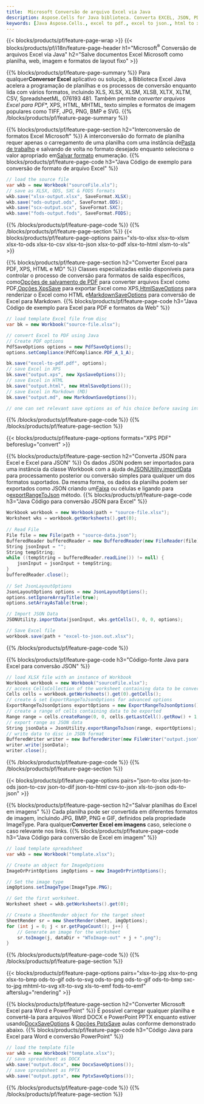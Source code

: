 ```yaml
---
title:  Microsoft Conversão de arquivo Excel via Java
description: Aspose.Cells for Java biblioteca. Converta EXCEL, JSON, PDF, XML, HTML, TXT, TSV, CSV, SQL, JPG, PNG e mais formatos com apenas algumas linhas de código Java.
keywords: [Java Aspose.Cells., excel to pdf., excel to json., html to xps., csv to json., json to pdf., xml to excel and Convert files between various formats in Java]
---
```

{{< blocks/products/pf/feature-page-wrap >}}
{{< blocks/products/pf/i18n/feature-page-header h1="Microsoft<sup>&reg;</sup> Conversão de arquivos Excel via Java" h2="Salve documentos Excel Microsoft como planilha, web, imagem e formatos de layout fixo" >}}

{{% blocks/products/pf/feature-page-summary %}}
 Para qualquer**Conversor Excel** aplicativo ou solução, a Biblioteca Excel Java acelera a programação de planilhas e os processos de conversão enquanto lida com vários formatos, incluindo XLS, XLSX, XLSM, XLSB, XLTX, XLTM, CSV, SpreadsheetML, 076193 481. Também permite *converter arquivos Excel para PDF**, XPS, HTML, MHTML, texto simples e formatos de imagem populares como TIFF, JPG, PNG, BMP e SVG.
{{% /blocks/products/pf/feature-page-summary %}}

{{% blocks/products/pf/feature-page-section h2="Interconversão de formatos Excel Microsoft" %}}
 A interconversão do formato de planilha requer apenas o carregamento de uma planilha com uma instância de[Pasta de trabalho](https://reference.aspose.com/cells/java/com.aspose.cells/Workbook) e salvando de volta no formato desejado enquanto seleciona o valor apropriado em[Salvar formato](https://reference.aspose.com/cells/java/com.aspose.cells/SaveFormat) enumeração.
{{% blocks/products/pf/feature-page-code h3="Java Código de exemplo para conversão de formato de arquivo Excel" %}}

```cs
// load the source file
var wkb = new Workbook("sourceFile.xls");
// save as XLSX, ODS, SXC & FODS formats
wkb.save("xlsx-output.xlsx", SaveFormat.XLSX);
wkb.save("ods-output.ods", SaveFormat.ODS);
wkb.save("scx-output.scx", SaveFormat.SXC);
wkb.save("fods-output.fods", SaveFormat.FODS);
```
{{% /blocks/products/pf/feature-page-code %}}
{{% /blocks/products/pf/feature-page-section %}}
{{< blocks/products/pf/feature-page-options pairs="xls-to-xlsx xlsx-to-xlsm xlsx-to-ods xlsx-to-csv xlsx-to-json xlsx-to-pdf xlsx-to-html xlsm-to-xls" >}}


{{% blocks/products/pf/feature-page-section h2="Converter Excel para PDF, XPS, HTML e MD" %}}
 Classes especializadas estão disponíveis para controlar o processo de conversão para formatos de saída específicos, como[Opções de salvamento de PDF](https://reference.aspose.com/cells/java/com.aspose.cells/PdfSaveOptions) para converter arquivos Excel como PDF,[Opções XpsSave](https://reference.aspose.com/cells/java/com.aspose.cells/XpsSaveOptions) para exportar Excel como XPS,[HtmlSaveOptions](https://reference.aspose.com/cells/java/com.aspose.cells/HtmlSaveOptions) para renderizar o Excel como HTML e[MarkdownSaveOptions](https://reference.aspose.com/cells/java/com.aspose.cells/MarkdownSaveOptions) para conversão de Excel para Markdown.
{{% blocks/products/pf/feature-page-code h3="Java Código de exemplo para Excel para PDF e formatos da Web" %}}

```cs
// load template Excel file from disc
var bk = new Workbook("source-file.xlsx");

// convert Excel to PDF using Java
// Create PDF options
PdfSaveOptions options = new PdfSaveOptions();
options.setCompliance(PdfCompliance.PDF_A_1_A);

bk.save("excel-to-pdf.pdf", options);
// save Excel in XPS
bk.save("output.xps", new XpsSaveOptions());
// save Excel in HTML
bk.save("output.html", new HtmlSaveOptions());
// save Excel in Markdown (MD)
bk.save("output.md", new MarkdownSaveOptions());

// one can set relevant save options as of his choice before saving into relevant format
```
{{% /blocks/products/pf/feature-page-code %}}
{{% /blocks/products/pf/feature-page-section %}}

{{< blocks/products/pf/feature-page-options formats="XPS PDF" beforeslug="convert" >}}

{{% blocks/products/pf/feature-page-section h2="Converta JSON para Excel e Excel para JSON" %}}
 Os dados JSON podem ser importados para uma instância da classe Workbook com a ajuda de[JSONUtility.importData](https://reference.aspose.com/cells/java/com.aspose.cells/jsonutility#importData) para processamento posterior ou conversão simples para qualquer um dos formatos suportados. Da mesma forma, os dados da planilha podem ser exportados como JSON criando um[Faixa](https://reference.aspose.com/cells/java/com.aspose.cells/range) ou células e ligando para o[exportRangeToJson](https://reference.aspose.com/cells/java/com.aspose.cells/jsonutility) método.
{{% blocks/products/pf/feature-page-code h3="Java Código para conversão JSON para Excel" %}}
```cs
Workbook workbook = new Workbook(path + "source-file.xlsx");
Worksheet wks = workbook.getWorksheets().get(0);
		
// Read File
File file = new File(path + "source-data.json");
BufferedReader bufferedReader = new BufferedReader(new FileReader(file));
String jsonInput = "";
String tempString;
while ((tempString = bufferedReader.readLine()) != null) {
	jsonInput = jsonInput + tempString; 
}
bufferedReader.close();
							
// Set JsonLayoutOptions
JsonLayoutOptions options = new JsonLayoutOptions();
options.setIgnoreArrayTitle(true);
options.setArrayAsTable(true);

// Import JSON Data
JSONUtility.importData(jsonInput, wks.getCells(), 0, 0, options);

// Save Excel file
workbook.save(path + "excel-to-json.out.xlsx");
```
{{% /blocks/products/pf/feature-page-code %}}

{{% blocks/products/pf/feature-page-code h3="Código-fonte Java para Excel para conversão JSON" %}}
```cs
// load XLSX file with an instance of Workbook
Workbook workbook = new Workbook("sourceFile.xlsx");
// access CellsCollection of the worksheet containing data to be converted
Cells cells = workbook.getWorksheets().get(0).getCells();
// create & set ExportRangeToJsonOptions for advanced options
ExportRangeToJsonOptions exportOptions = new ExportRangeToJsonOptions();
// create a range of cells containing data to be exported
Range range = cells.createRange(0, 0, cells.getLastCell().getRow() + 1, cells.getLastCell().getColumn() + 1);
// export range as JSON data
String jsonData = JsonUtility.exportRangeToJson(range, exportOptions);
// write data to disc in JSON format
BufferedWriter writer = new BufferedWriter(new FileWriter("output.json"));
writer.write(jsonData);
writer.close();    
```
{{% /blocks/products/pf/feature-page-code %}}
{{% /blocks/products/pf/feature-page-section %}}

{{< blocks/products/pf/feature-page-options pairs="json-to-xlsx json-to-ods json-to-csv json-to-dif json-to-html csv-to-json xls-to-json ods-to-json" >}}

{{% blocks/products/pf/feature-page-section h2="Salvar planilhas do Excel em imagens" %}}
 Cada planilha pode ser convertida em diferentes formatos de imagem, incluindo JPG, BMP, PNG e GIF, definidos pela propriedade ImageType. Para qualquer**Converter Excel em imagens** caso, selecione o caso relevante nos links.
{{% blocks/products/pf/feature-page-code h3="Java Código para conversão de Excel em imagem" %}}
```cs
// load template spreadsheet
var wkb = new Workbook("template.xlsx");

// Create an object for ImageOptions
ImageOrPrintOptions imgOptions = new ImageOrPrintOptions();

// Set the image type
imgOptions.setImageType(ImageType.PNG);

// Get the first worksheet.
Worksheet sheet = wkb.getWorksheets().get(0);

// Create a SheetRender object for the target sheet
SheetRender sr = new SheetRender(sheet, imgOptions);
for (int j = 0; j < sr.getPageCount(); j++) {
	// Generate an image for the worksheet
	sr.toImage(j, dataDir + "WToImage-out" + j + ".png");
}
```
{{% /blocks/products/pf/feature-page-code %}}
{{% /blocks/products/pf/feature-page-section %}}

{{< blocks/products/pf/feature-page-options pairs="xlsx-to-jpg xlsx-to-png xlsx-to-bmp ods-to-gif ods-to-svg ods-to-png ods-to-gif ods-to-bmp sxc-to-jpg mhtml-to-svg xlt-to-svg xls-to-emf fods-to-emf" afterslug="rendering" >}}

{{% blocks/products/pf/feature-page-section h2="Converter Microsoft Excel para Word e PowerPoint" %}}
É possível carregar qualquer planilha e convertê-la para arquivos Word DOCX e PowerPoint PPTX enquanto estiver usando[DocxSaveOptions](https://reference.aspose.com/cells/java/com.aspose.cells/DocxSaveOptions) & [Opções PptxSave](https://reference.aspose.com/cells/java/com.aspose.cells/PptxSaveOptions) aulas conforme demonstrado abaixo.
{{% blocks/products/pf/feature-page-code h3="Código Java para Excel para Word e conversão PowerPoint" %}}
```cs
// load the template file
var wkb = new Workbook("template.xlsx");
// save spreadsheet as DOCX
wkb.save("output.docx", new DocxSaveOptions());
// save spreadsheet as PPTX
wkb.save("output.pptx", new PptxSaveOptions());
```
{{% /blocks/products/pf/feature-page-code %}}
{{% /blocks/products/pf/feature-page-section %}}
